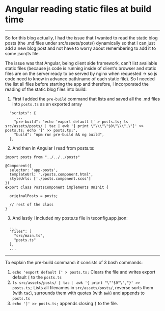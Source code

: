 # Angular reading static files at build time

---

So for this blog actually, I had the issue that I wanted to read the static blog posts
(the .md files under src/assets/posts/) dynamically so that I can just add a new blog post
and not have to worry about remembering to add it to some json/ts file.

The issue was that Angular, being client side framework, can't list available static files (because
js code is running inside of client's browser and static files are on the server ready to be served by nginx when requested 
-> so js code need to know in advance path/name of each static file). 
So I needed the list all files before starting the app and therefore, I incorporated the reading of the static blog files 
into build:

1. First I added the `pre-build` command that lists and saved all the .md files into `posts.ts`
as an exported array
```
  "scripts": {
     ...
    "pre-build": "echo 'export default [' > posts.ts; ls src/assets/posts/ | tac | awk '{ print \"\\\"\"$0\"\\\",\"}' >> posts.ts; echo ']' >> posts.ts;",
    "build": "npm run pre-build && ng build",
  },
```
2. And then in Angular I read from posts.ts:
```
import posts from "../../../posts"

@Component({
  selector: 'app-posts',
  templateUrl: './posts.component.html',
  styleUrls: ['./posts.component.scss']
})
export class PostsComponent implements OnInit {

  originalPosts = posts;
  
  // rest of the class
}
```
3. And lastly I included my posts.ts file in tsconfig.app.json:
```
  ...
  "files": [
    "src/main.ts",
    "posts.ts"
  ],
  ...
```

---

To explain the pre-build command: it consists of 3 bash commands:

1. `echo 'export default [' > posts.ts;` Clears the file and writes export default `[` to the `posts.ts`
2. `ls src/assets/posts/ | tac | awk '{ print "\""$0"\","}' >> posts.ts;` Lists all filenames in `src/assets/posts/`, 
reverse sorts them (with `tac`), surrounds them with quotes (with `awk`) and appends to 
`posts.ts`
3. `echo ']' >> posts.ts;` appends closing `]` to the file.


